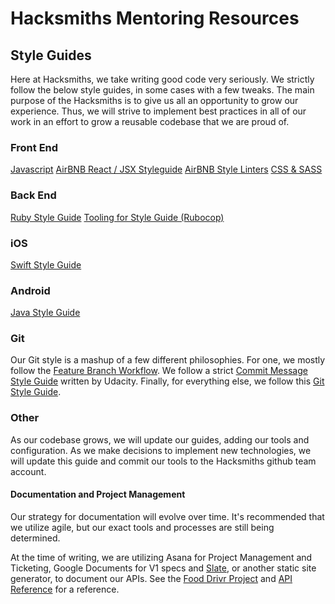 # Hacksmiths Mentoring Resources

## Style Guides
Here at Hacksmiths, we take writing good code very seriously.  We strictly follow the below style guides, in some cases with a few tweaks.  The main purpose of the Hacksmiths is to give us all an opportunity to grow our experience.  Thus, we will strive to implement best practices in all of our work in an effort to grow a reusable codebase that we are proud of.

### Front End
[Javascript](https://github.com/airbnb/javascript)
[AirBNB React / JSX Styleguide](https://github.com/airbnb/javascript/tree/master/react)
[AirBNB Style Linters](https://github.com/airbnb/javascript/tree/master/linters)
[CSS & SASS](https://github.com/airbnb/css)

### Back End
[Ruby Style Guide](https://github.com/bbatsov/ruby-style-guide)
[Tooling for Style Guide (Rubocop)](https://github.com/bbatsov/rubocop)

### iOS
[Swift Style Guide](https://github.com/ryan-collins-forks/swift-style-guide)

### Android
[Java Style Guide](http://source.android.com/source/code-style.html)

### Git
Our Git style is a mashup of a few different philosophies. For one, we mostly follow the [Feature Branch Workflow](https://www.atlassian.com/git/tutorials/comparing-workflows/feature-branch-workflow).  We follow a strict [Commit Message Style Guide](https://udacity.github.io/git-styleguide/) written by Udacity.  Finally, for everything else, we follow this [Git Style Guide](https://github.com/jonathanong/git-style-guide).  

### Other
As our codebase grows, we will update our guides, adding our tools and configuration.  As we make decisions to implement new technologies, we will update this guide and commit our tools to the Hacksmiths github team account.

#### Documentation and Project Management
Our strategy for documentation will evolve over time.  It's recommended that we utilize agile, but our exact tools and processes are still being determined.

At the time of writing, we are utilizing Asana for Project Management and Ticketing, Google Documents for V1 specs and [Slate](https://github.com/tripit/slate), or another static site generator, to document our APIs. See the [Food Drivr Project](https://github.com/teamhacksmiths/food-drivr) and [API Reference](http://teamhacksmiths.github.io/food-drivr-api-documentation/) for a reference.
